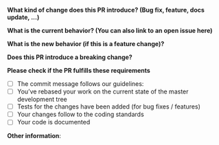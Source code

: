 **What kind of change does this PR introduce? (Bug fix, feature, docs update, ...)**



**What is the current behavior? (You can also link to an open issue here)**



**What is the new behavior (if this is a feature change)?**



**Does this PR introduce a breaking change?**



**Please check if the PR fulfills these requirements**

- [ ] The commit message follows our guidelines: 
- [ ] You’ve rebased your work on the current state of the master development tree
- [ ] Tests for the changes have been added (for bug fixes / features)
- [ ] Your changes follow to the coding standards
- [ ] Your code is documented

**Other information**:

